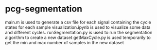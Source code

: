 # pcg-segmentation

main.m is used to generate a csv file for each signal containing the cycle states for each sample
visualization.ipynb is used to visualize some data and different cycles.
runSegmentation.py is used to run the segmentation algorithm to create a new dataset
getMaxCycle.py is used temporarily to get the min and max number of samples in the new dataset
